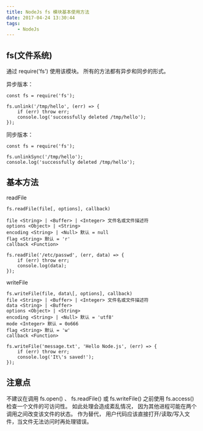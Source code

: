 ```yaml
---
title: NodeJs fs 模块基本使用方法
date: 2017-04-24 13:30:44
tags: 
    - NodeJs
---
```

## fs(文件系统)

通过 require('fs') 使用该模块。 所有的方法都有异步和同步的形式。
 
 异步版本：
```NodeJs
const fs = require('fs');

fs.unlink('/tmp/hello', (err) => {
    if (err) throw err;
    console.log('successfully deleted /tmp/hello');
});
```

同步版本：
```NodeJs
const fs = require('fs');

fs.unlinkSync('/tmp/hello');
console.log('successfully deleted /tmp/hello');
```

## 基本方法
readFile
```
fs.readFile(file[, options], callback)

file <String> | <Buffer> | <Integer> 文件名或文件描述符
options <Object> | <String>
encoding <String> | <Null> 默认 = null
flag <String> 默认 = 'r'
callback <Function>
```

```NodeJs
fs.readFile('/etc/passwd', (err, data) => {
    if (err) throw err;
    console.log(data);
});
```
writeFile
```
fs.writeFile(file, data\[, options], callback)
file <String> | <Buffer> | <Integer> 文件名或文件描述符
data <String> | <Buffer>
options <Object> | <String>
encoding <String> | <Null> 默认 = 'utf8'
mode <Integer> 默认 = 0o666
flag <String> 默认 = 'w'
callback <Function>
```
```NodeJs
fs.writeFile('message.txt', 'Hello Node.js', (err) => {
    if (err) throw err;
    console.log('It\'s saved!');
});
```

## 注意点
不建议在调用 fs.open() 、 fs.readFile() 或 fs.writeFile()
 之前使用 fs.access() 检查一个文件的可访问性。 如此处理会造成紊乱情况，
 因为其他进程可能在两个调用之间改变该文件的状态。 作为替代，
 用户代码应该直接打开/读取/写入文件，当文件无法访问时再处理错误。
 
